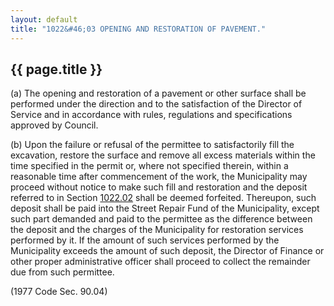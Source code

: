 ```yaml
---
layout: default 
title: "1022&#46;03 OPENING AND RESTORATION OF PAVEMENT."
---
```


{{ page.title }}
----------------

​(a) The opening and restoration of a pavement or other surface shall be
performed under the direction and to the satisfaction of the Director of
Service and in accordance with rules, regulations and specifications
approved by Council.

​(b) Upon the failure or refusal of the permittee to satisfactorily fill
the excavation, restore the surface and remove all excess materials
within the time specified in the permit or, where not specified therein,
within a reasonable time after commencement of the work, the
Municipality may proceed without notice to make such fill and
restoration and the deposit referred to in Section
[1022.02](40dc814b.html) shall be deemed forfeited. Thereupon, such
deposit shall be paid into the Street Repair Fund of the Municipality,
except such part demanded and paid to the permittee as the difference
between the deposit and the charges of the Municipality for restoration
services performed by it. If the amount of such services performed by
the Municipality exceeds the amount of such deposit, the Director of
Finance or other proper administrative officer shall proceed to collect
the remainder due from such permittee.

(1977 Code Sec. 90.04)
